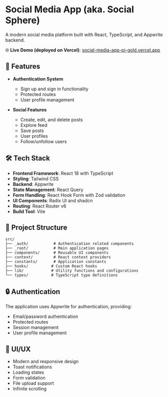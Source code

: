 # Social Media App (aka. Social Sphere)

A modern social media platform built with React, TypeScript, and Appwrite backend.

🌐 **Live Demo (deployed on Vercel)**: [social-media-app-pi-gold.vercel.app](https://social-media-app-pi-gold.vercel.app)

## 🚀 Features

- **Authentication System**

  - Sign up and sign in functionality
  - Protected routes
  - User profile management

- **Social Features**
  - Create, edit, and delete posts
  - Explore feed
  - Save posts
  - User profiles
  - Follow/unfollow users

## 🛠️ Tech Stack

- **Frontend Framework**: React 18 with TypeScript
- **Styling**: Tailwind CSS
- **Backend**: Appwrite
- **State Management**: React Query
- **Form Handling**: React Hook Form with Zod validation
- **UI Components**: Radix UI and shadcn
- **Routing**: React Router v6
- **Build Tool**: Vite

## 📁 Project Structure

```
src/
├── _auth/           # Authentication related components
├── _root/           # Main application pages
├── components/      # Reusable UI components
├── context/         # React context providers
├── constants/       # Application constants
├── hooks/          # Custom React hooks
├── lib/            # Utility functions and configurations
└── types/          # TypeScript type definitions
```

## 🔒 Authentication

The application uses Appwrite for authentication, providing:

- Email/password authentication
- Protected routes
- Session management
- User profile management

## 🎨 UI/UX

- Modern and responsive design
- Toast notifications
- Loading states
- Form validation
- File upload support
- Infinite scrolling
